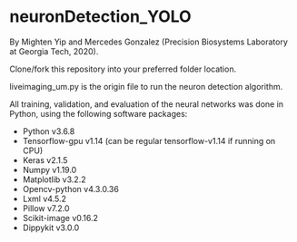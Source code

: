 # neuronDetection_YOLO
By Mighten Yip and Mercedes Gonzalez (Precision Biosystems Laboratory at Georgia Tech, 2020).

Clone/fork this repository into your preferred folder location. 

liveimaging_um.py is the origin file to run the neuron detection algorithm.

All training, validation, and evaluation of the neural networks was done in Python, using the following software packages:
* Python v3.6.8
* Tensorflow-gpu v1.14 (can be regular tensorflow-v1.14 if running on CPU)
* Keras v2.1.5
* Numpy v1.19.0
* Matplotlib v3.2.2
* Opencv-python v4.3.0.36
* Lxml v4.5.2
* Pillow v7.2.0
* Scikit-image v0.16.2
* Dippykit v3.0.0
